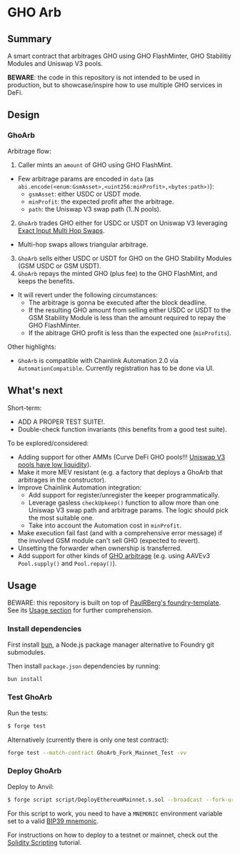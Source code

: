 # GHO Arb

## Summary

A smart contract that arbitrages GHO using GHO FlashMinter, GHO Stabilitiy Modules and Uniswap V3 pools.

**BEWARE**: the code in this repository is not intended to be used in production, but to showcase/inspire how to use
multiple GHO services in DeFi.

## Design

### GhoArb

Arbitrage flow:

1. Caller mints an `amount` of GHO using GHO FlashMint.

- Few arbitrage params are encoded in `data` (as `abi.encode(<enum:GsmAsset>,<uint256:minProfit>,<bytes:path>)`):
  - `gsmAsset`: either USDC or USDT mode.
  - `minProfit`: the expected profit after the arbitrage.
  - `path`: the Uniswap V3 swap path (1..N pools).

2. `GhoArb` trades GHO either for USDC or USDT on Uniswap V3 leveraging
   [Exact Input Multi Hop Swaps](https://docs.uniswap.org/contracts/v3/guides/swaps/multihop-swaps#exact-input-multi-hop-swaps).

- Multi-hop swaps allows triangular arbitrage.

3. `GhoArb` sells either USDC or USDT for GHO on the GHO Stability Modules (GSM USDC or GSM USDT).
4. `GhoArb` repays the minted GHO (plus fee) to the GHO FlashMint, and keeps the benefits.

- It will revert under the following circumstances:
  - The arbitrage is gonna be executed after the block deadline.
  - If the resulting GHO amount from selling either USDC or USDT to the GSM Stability Module is less than the amount
    required to repay the GHO FlashMinter.
  - If the abitrage GHO profit is less than the expected one (`minProfits`).

Other highlights:

- `GhoArb` is compatible with Chainlink Automation 2.0 via `AutomationCompatible`. Currently registration has to be done
  via UI.

## What's next

Short-term:

- ADD A PROPER TEST SUITE!.
- Double-check function invariants (this benefits from a good test suite).

To be explored/considered:

- Adding support for other AMMs (Curve DeFi GHO pools!!!
  [Uniswap V3 pools have low liquidity](https://aave.tokenlogic.com.au/liquidity-pools)).
- Make it more MEV resistant (e.g. a factory that deploys a GhoArb that arbitrages in the constructor).
- Improve Chainlink Automation integration:
  - Add support for register/unregister the keeper programmatically.
  - Leverage gasless `checkUpkeep()` function to allow more than one Uniswap V3 swap path and arbitrage params. The
    logic should pick the most suitable one.
  - Take into account the Automation cost in `minProfit`.
- Make execution fail fast (and with a comprehensive error message) if the involved GSM module can't sell GHO (expected
  to revert).
- Unsetting the forwarder when ownership is transferred.
- Add support for other kinds of [GHO arbitrage](https://docs.gho.xyz/concepts/fundamental-concepts/arbitrage) (e.g.
  using AAVEv3 `Pool.supply()` and `Pool.repay()`).

## Usage

BEWARE: this repository is built on top of
[PaulRBerg's foundry-template](https://github.com/PaulRBerg/foundry-template). See its
[Usage section](https://github.com/PaulRBerg/foundry-template/blob/main/README.md#usage) for further comprehension.

### Install dependencies

First install [bun](https://bun.sh/package-manager), a Node.js package manager alternative to Foundry git submodules.

Then install `package.json` dependencies by running:

```sh
bun install
```

### Test GhoArb

Run the tests:

```sh
$ forge test
```

Alternatively (currently there is only one test contract):

```sh
forge test --match-contract GhoArb_Fork_Mainnet_Test -vv
```

### Deploy GhoArb

Deploy to Anvil:

```sh
$ forge script script/DeployEthereumMainnet.s.sol --broadcast --fork-url http://localhost:8545
```

For this script to work, you need to have a `MNEMONIC` environment variable set to a valid
[BIP39 mnemonic](https://iancoleman.io/bip39/).

For instructions on how to deploy to a testnet or mainnet, check out the
[Solidity Scripting](https://book.getfoundry.sh/tutorials/solidity-scripting.html) tutorial.
